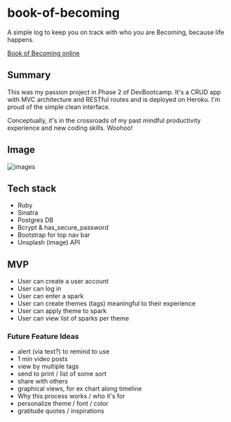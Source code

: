# book-of-becoming
A simple log to keep you on track with who you are Becoming, because life happens. 

[Book of Becoming online](https://book-of-becoming.herokuapp.com/)

## Summary
This was my passion project in Phase 2 of DevBootcamp. It's a CRUD app with MVC architecture and RESTful routes and is deployed on Heroku. I'm proud of the simple clean interface. 

Conceptually, it's in the crossroads of my past mindful productivity experience and new coding skills. Woohoo! 

## Image
![images](/index.gif "index image")

## Tech stack
* Ruby
* Sinatra
* Postgres DB
* Bcrypt & has_secure_password
* Bootstrap for top nav bar
* Unsplash (image) API

## MVP
* User can create a user account
* User can log in
* User can enter a spark
* User can create themes (tags) meaningful to their experience
* User can apply theme to spark
* User can view list of sparks per theme

### Future Feature Ideas 
* alert (via text?) to remind to use
* 1 min video posts 
* view by multiple tags
* send to print / list of some sort
* share with others 
* graphical views, for ex chart along timeline
* Why this process works / who it's for
* personalize theme / font / color
* gratitude quotes / inspirations
